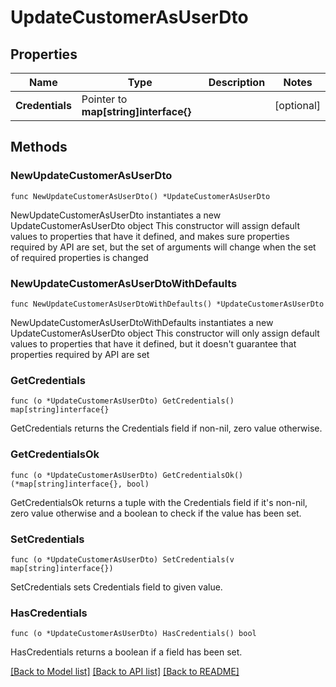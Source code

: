# UpdateCustomerAsUserDto

## Properties

Name | Type | Description | Notes
------------ | ------------- | ------------- | -------------
**Credentials** | Pointer to **map[string]interface{}** |  | [optional] 

## Methods

### NewUpdateCustomerAsUserDto

`func NewUpdateCustomerAsUserDto() *UpdateCustomerAsUserDto`

NewUpdateCustomerAsUserDto instantiates a new UpdateCustomerAsUserDto object
This constructor will assign default values to properties that have it defined,
and makes sure properties required by API are set, but the set of arguments
will change when the set of required properties is changed

### NewUpdateCustomerAsUserDtoWithDefaults

`func NewUpdateCustomerAsUserDtoWithDefaults() *UpdateCustomerAsUserDto`

NewUpdateCustomerAsUserDtoWithDefaults instantiates a new UpdateCustomerAsUserDto object
This constructor will only assign default values to properties that have it defined,
but it doesn't guarantee that properties required by API are set

### GetCredentials

`func (o *UpdateCustomerAsUserDto) GetCredentials() map[string]interface{}`

GetCredentials returns the Credentials field if non-nil, zero value otherwise.

### GetCredentialsOk

`func (o *UpdateCustomerAsUserDto) GetCredentialsOk() (*map[string]interface{}, bool)`

GetCredentialsOk returns a tuple with the Credentials field if it's non-nil, zero value otherwise
and a boolean to check if the value has been set.

### SetCredentials

`func (o *UpdateCustomerAsUserDto) SetCredentials(v map[string]interface{})`

SetCredentials sets Credentials field to given value.

### HasCredentials

`func (o *UpdateCustomerAsUserDto) HasCredentials() bool`

HasCredentials returns a boolean if a field has been set.


[[Back to Model list]](../README.md#documentation-for-models) [[Back to API list]](../README.md#documentation-for-api-endpoints) [[Back to README]](../README.md)


